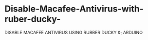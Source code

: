 # Disable-Macafee-Antivirus-with-ruber-ducky-
DISABLE MACAFEE ANTIVIRUS USING RUBBER DUCKY &; ARDUINO
